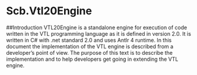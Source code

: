 # Scb.Vtl20Engine
##Introduction
VTL20Engine is a standalone engine for execution of code written in the VTL programming language as it is defined in version 2.0. It is written in C# with .net standard 2.0 and uses Antlr 4 runtime. In this document the implementation of the VTL engine is described from a developer’s point of view. The purpose of this text is to describe the implementation and to help developers get going in extending the VTL engine.

